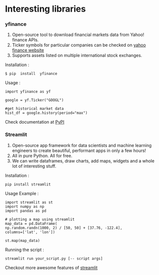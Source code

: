 ﻿# Interesting libraries

### yfinance
1. Open-source tool to download financial markets data from Yahoo! finance APIs.
2. Ticker symbols for particular companies can be checked on [yahoo finance website](https://finance.yahoo.com/)
3. Supports assets listed on multiple international stock exchanges.

Installation :

    $ pip  install  yfinance

Usage :

    import yfinance as yf
    
    google = yf.Ticker("GOOGL")
    
    #get historical market data
    hist_df = google.history(period="max")

Check documentation at [PyPI](https://pypi.org/project/yfinance/)

### Streamlit
1. Open-source app framework for data scientists and machine learning engineers to create beautiful, performant apps in only a few hours! 
2. All in pure Python. All for free.
3. We can write dataframes, draw charts, add maps, widgets and a whole lot of interesting stuff.

Installation :

    pip install streamlit
 
 Usage Example :
 
    import streamlit as st
    import numpy as np
    import pandas as pd
    
    # plotting a map using streamlit
    map_data = pd.DataFrame(
    np.random.randn(1000, 2) / [50, 50] + [37.76, -122.4],
    columns=['lat', 'lon'])
    
    st.map(map_data)

Running the script :

    streamlit run your_script.py [-- script args]

Checkout more awesome features of [streamlit](https://streamlit.io/)




